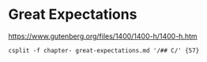 # Great Expectations

https://www.gutenberg.org/files/1400/1400-h/1400-h.htm

```
csplit -f chapter- great-expectations.md '/## C/' {57}
```
